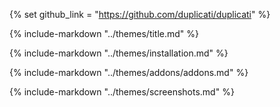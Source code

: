 {% set github_link = "https://github.com/duplicati/duplicati" %}

{% include-markdown "../themes/title.md" %}

{% include-markdown "../themes/installation.md" %}

{% include-markdown "../themes/addons/addons.md" %}

{% include-markdown "../themes/screenshots.md" %}